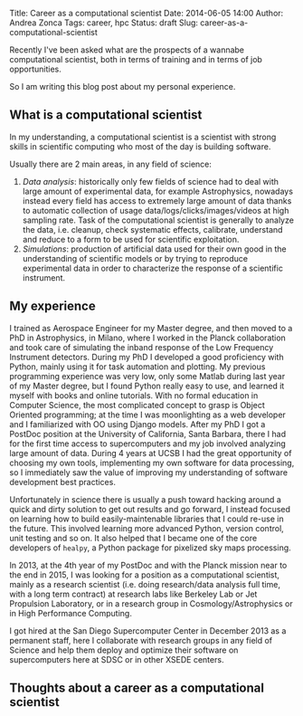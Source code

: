 Title: Career as a computational scientist
Date: 2014-06-05 14:00
Author: Andrea Zonca
Tags: career, hpc
Status: draft
Slug: career-as-a-computational-scientist

Recently I've been asked what are the prospects of a wannabe computational scientist, 
both in terms of training and in terms of job opportunities.

So I am writing this blog post about my personal experience.

## What is a computational scientist

In my understanding, a computational scientist is a scientist with strong skills in scientific computing who
most of the day is building software.

Usually there are 2 main areas, in any field of science:

1. *Data analysis*: historically only few fields of science had to deal with large amount
    of experimental data, for example Astrophysics, nowadays instead every field has access
    to extremely large amount of data thanks to automatic collection of usage data/logs/clicks/images/videos
    at high sampling rate.
    Task of the computational scientist is generally to analyze the data, i.e. cleanup, check systematic effects,
    calibrate, understand and reduce to a form to be used for scientific exploitation.
1. *Simulations*: production of artificial data used for their own good in the understanding of scientific models or
    by trying to reproduce experimental data in order to characterize the response of a scientific instrument. 

## My experience

I trained as Aerospace Engineer for my Master degree, and then moved to a PhD in Astrophysics, in Milano,
where I worked in the Planck collaboration and took care of simulating the inband response of the Low Frequency Instrument
detectors.
During my PhD I developed a good proficiency with Python, mainly using it for task automation and plotting. 
My previous programming experience was very low, only some Matlab during last year of my Master degree, but I found Python really easy to use,
and learned it myself with books and online tutorials.
With no formal education in Computer Science, the most complicated concept to grasp is Object Oriented programming; at the time
I was moonlighting as a web developer and I familiarized with OO using Django models.
After my PhD I got a PostDoc position at the University of California, Santa Barbara, there I had for the first time
access to supercomputers and my job involved analyzing large amount of data.
During 4 years at UCSB I had the great opportunity of choosing my own tools, implementing my own software for data processing,
so I immediately saw the value of improving my understanding of software development best practices.

Unfortunately in science there is usually a push toward hacking around a quick and dirty solution to get out results and go forward,
I instead focused on learning how to build easily-maintenable libraries that I could re-use in the future. This
involved learning more advanced Python, version control, unit testing and so on.
It also helped that I became one of the core developers of `healpy`, a Python package for pixelized sky maps processing.

In 2013, at the 4th year of my PostDoc and with the Planck mission near to the end in 2015, I was looking for a position
as a computational scientist, mainly as a research scientist (i.e. doing research/data analysis full time, with a long term contract) 
at research labs like Berkeley Lab or Jet Propulsion Laboratory, or in a research group in Cosmology/Astrophysics or in
High Performance Computing.

I got hired at the San Diego Supercomputer Center in December 2013 as a permanent staff, here I collaborate with research groups in
any field of Science and help them deploy and optimize their software on supercomputers here at SDSC or in other XSEDE centers.

## Thoughts about a career as a computational scientist




